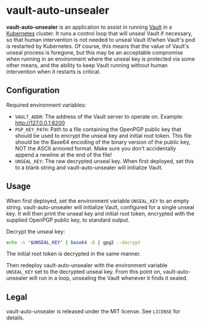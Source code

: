 # vault-auto-unsealer

**vault-auto-unsealer** is an application to assist in running [Vault](https://www.vaultproject.io/) in a [Kubernetes](http://kubernetes.io/) cluster.
It runs a control loop that will unseal Vault if necessary, so that human intervention is not needed to unseal Vault if/when Vault's pod is restarted by Kubernetes.
Of course, this means that the value of Vault's unseal process is foregone, but this may be an acceptable compromise when running in an environment where the unseal key is protected via some other means, and the ability to keep Vault running without human intervention when it restarts is critical.

## Configuration

Required environment variables:

* `VAULT_ADDR`: The address of the Vault server to operate on. Example: http://127.0.0.1:8200
* `PGP_KEY_PATH`: Path to a file containing the OpenPGP public key that should be used to encrypt the unseal key and initial root token.
  This file should be the Base64 encoding of the binary version of the public key, NOT the ASCII armored format.
  Make sure you don't accidentally append a newline at the end of the file!
* `UNSEAL_KEY`: The raw decrypted unseal key.
  When first deployed, set this to a blank string and vault-auto-unsealer will initialize Vault.

## Usage

When first deployed, set the environment variable `UNSEAL_KEY` to an empty string.
vault-auto-unsealer will initialize Vault, configured for a single unseal key.
It will then print the unseal key and initial root token, encrypted with the supplied OpenPGP public key, to standard output.

Decrypt the unseal key:

``` bash
echo -n "$UNSEAL_KEY" | base64 -D | gpg2 --decrypt
```

The initial root token is decrypted in the same manner.

Then redeploy vault-auto-unsealer with the environment variable `UNSEAL_KEY` set to the decrypted unseal key.
From this point on, vault-auto-unsealer will run in a loop, unsealing the Vault whenever it finds it sealed.

## Legal

vault-auto-unsealer is released under the MIT license.
See `LICENSE` for details.
